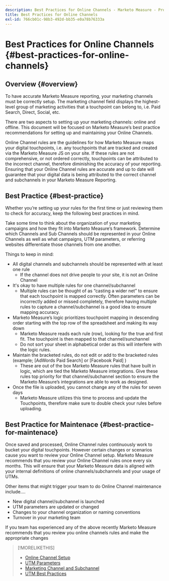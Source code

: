 ```yaml
---
description: Best Practices for Online Channels - Marketo Measure - Product Documentation
title: Best Practices for Online Channels
exl-id: 766cb01c-98b3-492d-bb35-e0a78b76333a
---
```

# Best Practices for Online Channels {#best-practices-for-online-channels}

## Overview {#overview}

To have accurate Marketo Measure reporting, your marketing channels must be correctly setup. The marketing channel field displays the highest-level group of marketing activities that a touchpoint can belong to, i.e. Paid Search, Direct, Social, etc.

There are two aspects to setting up your marketing channels: online and offline. This document will be focused on Marketo Measure’s best practice recommendations for setting up and maintaining your Online Channels.

Online Channel rules are the guidelines for how Marketo Measure maps your digital touchpoints, i.e. any touchpoints that are tracked and created via the Marketo Measure JS on your site. If these rules are not comprehensive, or not ordered correctly, touchpoints can be attributed to the incorrect channel, therefore diminishing the accuracy of your reporting. Ensuring that your Online Channel rules are accurate and up to date will guarantee that your digital data is being attributed to the correct channel and subchannels in your Marketo Measure Reporting.

## Best Practice {#best-practice}

Whether you’re setting up your rules for the first time or just reviewing them to check for accuracy, keep the following best practices in mind.

Take some time to think about the organization of your marketing campaigns and how they fit into Marketo Measure’s framework. Determine which Channels and Sub Channels should be represented in your Online Channels as well as what campaigns, UTM parameters, or referring websites differentiate those channels from one another.

Things to keep in mind:

* All digital channels and subchannels should be represented with at least one rule
  * If the channel does not drive people to your site, it is not an Online Channel
* It's okay to have multiple rules for one channel/subchannel
  * Multiple rules can be thought of as “casting a wider net” to ensure that each touchpoint is mapped correctly. Often parameters can be incorrectly added or missed completely, therefore having multiple rules to capture a channel/subchannel is a good idea to ensure mapping accuracy.
* Marketo Measure’s logic prioritizes touchpoint mapping in descending order starting with the top row of the spreadsheet and making its way down
  * Marketo Measure reads each rule (row), looking for the true and first fit. The touchpoint is then mapped to that channel/sunchannel
  * Do not sort your sheet in alphabetical order as this will interfere with the logic rules.
* Maintain the bracketed rules, do not edit or add to the bracketed rules (example; [AdWords Paid Search] or [Facebook Paid] )
  * These are out of the box Marketo Measure rules that have built in logic, which are tied the Marketo Measure integrations. Give these rules top priority for that channel/subchannel section to ensure the Marketo Measure’s integrations are able to work as designed.
* Once the file is uploaded, you cannot change any of the rules for seven days
  * Marketo Measure utilizes this time to process and update the Touchpoints, therefore make sure to double check your rules before uploading.

## Best Practice for Maintenace {#best-practice-for-maintenace}

Once saved and processed, Online Channel rules continuously work to bucket your digital touchpoints. However certain changes or scenarios cause you want to review your Online Channel setup. Marketo Measure recommends that you review your Online Channel rules once every six months. This will ensure that your Marketo Measure data is aligned with your internal definitions of online channels/subchannels and your usage of UTMs.

Other items that might trigger your team to do Online Channel maintenance include....

* New digital channel/subchannel is launched
* UTM parameters are updated or changed
* Changes to your channel organization or naming conventions
* Turnover in your marketing team

If you team has experienced any of the above recently Marketo Measure recommends that you review you online channels rules and make the appropriate changes

>[!MORELIKETHIS]
>
>* [Online Channel Setup](/help/channel-tracking-and-setup/online-channels/online-custom-channel-setup.md)
>* [UTM Parameters](/help/channel-tracking-and-setup/online-channels/utm-parameters.md)
>* [Marketing Channel and Subchannel](/help/channel-tracking-and-setup/online-channels/marketing-channels-and-sub-channels.md)
>* [UTM Best Practices](/help/channel-tracking-and-setup/online-channels/best-practices-for-setting-up-utm-parameters.md)
